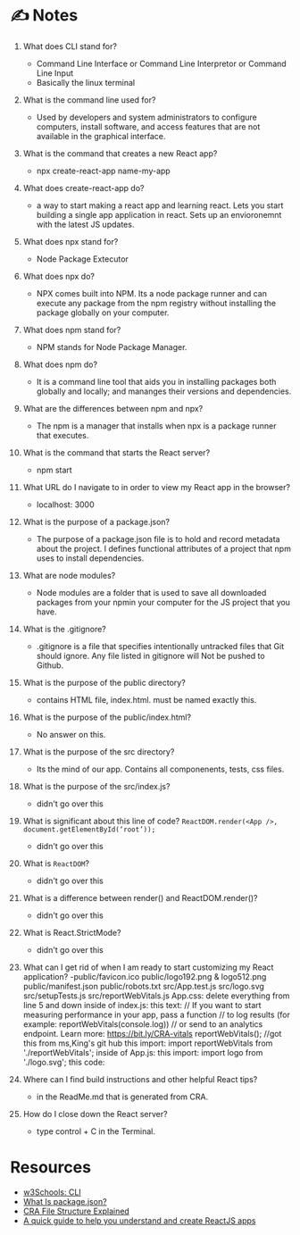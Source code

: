 # ✍️ Notes

1. What does CLI stand for?
    - Command Line Interface or Command Line Interpretor or Command Line Input
    - Basically the linux terminal
    

2. What is the command line used for?
    - Used by developers and system administrators to configure computers, install software, and access features that are not available in the graphical interface.

3. What is the command that creates a new React app?
    - npx create-react-app name-my-app

4. What does create-react-app do?
    - a way to start making a react app and learning react. Lets you start building a single app application in react. Sets up an envioronemnt with the latest JS updates. 

5. What does npx stand for?
    - Node Package Extecutor

6. What does npx do?
    - NPX comes built into NPM. Its a node package runner and can execute any package from the npm registry without installing the package globally on your computer. 

7. What does npm stand for?
    - NPM stands for Node Package Manager. 

8. What does npm do?
    - It is a command line tool that aids you in installing packages both globally and locally; and mananges their versions and dependencies. 

9. What are the differences between npm and npx?
    - The npm is a manager that installs when npx is a package runner that executes. 

10. What is the command that starts the React server?
    - npm start

11. What URL do I navigate to in order to view my React app in the browser?
    - localhost: 3000

12. What is the purpose of a package.json?
    - The purpose of a package.json file is to hold and record metadata about the project. I defines functional attributes of a project that npm uses to install dependencies. 

13. What are node modules?
    - Node modules are a folder that is used to save all downloaded packages from your npmin your computer for the JS project that you have. 

14. What is the .gitignore?
    - .gitignore is a file that specifies intentionally untracked files that Git should ignore. Any file listed in gitignore will Not be pushed to Github. 

15. What is the purpose of the public directory?
    - contains HTML file, index.html. must be named exactly this. 

16. What is the purpose of the public/index.html?
    - No answer on this. 

17. What is the purpose of the src directory?
    -  Its the mind of our app. Contains all componenents, tests, css files. 

18. What is the purpose of the src/index.js?
    - didn't go over this

19. What is significant about this line of code?
`ReactDOM.render(<App />, document.getElementById(‘root’));`
    - didn't go over this

20. What is `ReactDOM`?
    - didn't go over this

21. What is a difference between render() and ReactDOM.render()?
    - didn't go over this

22. What is React.StrictMode?
    - didn't go over this 

23. What can I get rid of when I am ready to start customizing my React application?
    -public/favicon.ico
public/logo192.png & logo512.png
public/manifest.json
public/robots.txt
src/App.test.js
src/logo.svg
src/setupTests.js
src/reportWebVitals.js
App.css: delete everything from line 5 and down
inside of index.js:
this text:
// If you want to start measuring performance in your app, pass a function
// to log results (for example: reportWebVitals(console.log))
// or send to an analytics endpoint. Learn more: https://bit.ly/CRA-vitals
reportWebVitals();
//got this from ms,King's git hub 
this import:
import reportWebVitals from './reportWebVitals';
inside of App.js:
this import:
import logo from './logo.svg';
this code:
<!--<header className="App-header">
    <img src={logo} className="App-logo" alt="logo" />
    <p>
      Edit <code>src/App.js</code> and save to reload.
    </p>
    <a
      className="App-link"
      href="https://reactjs.org"
      target="_blank"
      rel="noopener noreferrer"
    >
      Learn React
    </a>
  </header>!-->

24. Where can I find build instructions and other helpful React tips?
    - in the ReadMe.md that is generated from CRA. 

25. How do I close down the React server?
    - type control + C in the Terminal. 

# Resources
- [w3Schools: CLI](https://www.w3schools.com/whatis/whatis_cli.asp)
- [What Is package.json?](https://heynode.com/tutorial/what-packagejson/)
- [CRA File Structure Explained](https://medium.com/@abesingh1/create-react-app-files-folders-structure-explained-df24770f8562)
- [A quick guide to help you understand and create ReactJS apps](https://www.freecodecamp.org/news/quick-guide-to-understanding-and-creating-reactjs-apps-8457ee8f7123/)